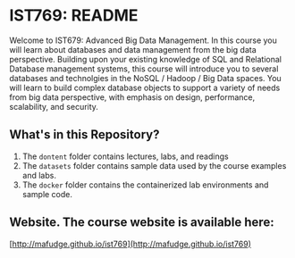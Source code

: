 # IST769: README

Welcome to IST679: Advanced Big Data Management. In this course you will learn about databases and data management from the big data perspective. Building upon your existing knowledge of SQL and Relational Database management systems, this course will introduce you to several databases and technolgies in the NoSQL / Hadoop / Big Data spaces. You will learn to build complex database objects to support a variety of needs from big data perspective, with emphasis on design, performance, scalability, and security. 

## What's in this Repository?

1. The `dontent` folder contains lectures, labs, and readings
2. The `datasets` folder contains sample data used by the course examples and labs.
3. The `docker` folder contains the containerized lab environments and sample code.

## Website. The course website is available here:

[http://mafudge.github.io/ist769](http://mafudge.github.io/ist769)

